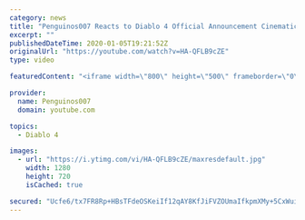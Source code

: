 ```yaml
---
category: news
title: "Penguinos007 Reacts to Diablo 4 Official Announcement Cinematic Trailer (Blizzcon 2019)"
excerpt: ""
publishedDateTime: 2020-01-05T19:21:52Z
originalUrl: "https://youtube.com/watch?v=HA-QFLB9cZE"
type: video

featuredContent: "<iframe width=\"800\" height=\"500\" frameborder=\"0\" src=\"https://www.youtube.com/embed/HA-QFLB9cZE\" allow=\"accelerometer; autoplay; encrypted-media; gyroscope; picture-in-picture\" allowfullscreen></iframe>"

provider:
  name: Penguinos007
  domain: youtube.com

topics:
  - Diablo 4

images:
  - url: "https://i.ytimg.com/vi/HA-QFLB9cZE/maxresdefault.jpg"
    width: 1280
    height: 720
    isCached: true

secured: "Ucfe6/tx7FR8Rp+HBsTFdeOSKeiIf12qAY8KfJiFVZOUmaIfkpmXMy+5CxWuiVJ/v9Vixp0kuC1+LtUHfIjQ1HdgXqjUyX5RuecDQwO4VmVSRK7fusaZNs+kKCaFd6eQ0g8LqU0OcKwoVcSLJP6S1gPmOyDIywkSsggtTmjo1ZxAiDvsbCNa2JFAf4KB21GhCEajlAfLf7NTrlSIhSRjjUNIMSkpiJrBST+BSKyZR6kycK/DcqsKN/0Cf5EMAfSgsiYvlmk3tRDM1/u+CiUrZOkJLLzkHzj1+ApWDblZxPPOIwnqsbnv3u1FEGbcQ+Ee7iFHcwzeXodKDdPqHHxBhWsrZShGyJTmf4xSUFLm3NLAln6zn0XuFZs2T0FtxAa1blzRQgJG0tNAaCgAgqQ09ObL5Fml4lHzXez/QQyoQlhEJR79Lp2GQoUm8DFu2YRN;uq8spod9U9aTeNz3uKGlhA=="
---
```



